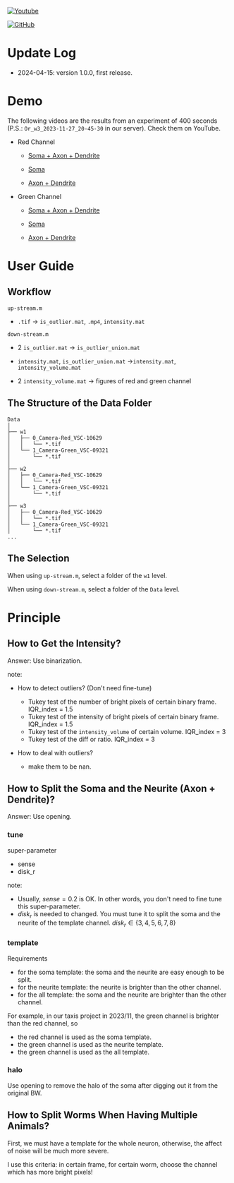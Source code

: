 [![Youtube](https://img.shields.io/badge/YouTube-Demo-red)](https://www.youtube.com/watch?v=4X_8FBpwh8g)

[![GitHub](https://img.shields.io/github/license/Wenlab/Machine_Label_of_Colbert)](https://github.com/Wenlab/Calcium_Imaging_of_a_Single_Neuron/blob/master/LICENSE)

# Update Log

* 2024-04-15: version 1.0.0, first release.



# Demo

The following videos are the results from an experiment of 400 seconds (P.S.: `Or_w3_2023-11-27_20-45-30` in our server). Check them on YouTube.

* Red Channel

  * [Soma + Axon + Dendrite](https://www.youtube.com/watch?v=fDxOE4OOPgU)

  * [Soma](https://www.youtube.com/watch?v=8xflTEeHHjE)

  * [Axon + Dendrite](https://www.youtube.com/watch?v=REDlb_fn01U)

* Green Channel
  * [Soma + Axon + Dendrite](https://www.youtube.com/watch?v=4X_8FBpwh8g)

  * [Soma](https://www.youtube.com/watch?v=XjRCw8ASres)

  * [Axon + Dendrite](https://www.youtube.com/watch?v=386Eiqav1gU)




# User Guide

## Workflow

`up-stream.m`

* `.tif` -> `is_outlier.mat`, `.mp4`, `intensity.mat`

`down-stream.m`

* 2 `is_outlier.mat` -> `is_outlier_union.mat`

* `intensity.mat`, `is_outlier_union.mat` ->`intensity.mat`,  `intensity_volume.mat`

* 2 `intensity_volume.mat` -> figures of red and green channel

  

## The Structure of the Data Folder

```
Data
│
├── w1
│   ├── 0_Camera-Red_VSC-10629
│   │   └── *.tif
│   └── 1_Camera-Green_VSC-09321
│       └── *.tif
│
├── w2
│   ├── 0_Camera-Red_VSC-10629
│   │   └── *.tif
│   └── 1_Camera-Green_VSC-09321
│       └── *.tif
│
├── w3
│   ├── 0_Camera-Red_VSC-10629
│   │   └── *.tif
│   └── 1_Camera-Green_VSC-09321
│       └── *.tif
...
```



## The Selection

When using `up-stream.m`, select a folder of the `w1` level.

When using `down-stream.m`, select a folder of the `Data` level.



# Principle

## How to Get the Intensity?

Answer: Use binarization.

note:

* How to detect outliers? (Don't need fine-tune)

  * Tukey test of the number of bright pixels of certain binary frame. IQR_index = 1.5
  * Tukey test of the intensity of bright pixels of certain binary frame. IQR_index = 1.5
  * Tukey test of the `intensity_volume` of certain volume. IQR_index = 3
  * Tukey test of the diff or ratio. IQR_index = 3

* How to deal with outliers?
  * make them to be nan.


## How to Split the Soma and the Neurite (Axon + Dendrite)?

Answer: Use opening.

### tune

super-parameter

* sense
* disk_r



note:

* Usually, $sense = 0.2$ is OK. In other words, you don't need to fine tune this super-parameter.
* $disk_r$ is needed to changed. You must tune it to split the soma and the neurite of the template channel. $disk_r \in \{3,4,5,6,7,8\}$



### template

Requirements

* for the soma template: the soma and the neurite are easy enough to be split.
* for the neurite template: the neurite is brighter than the other channel.
* for the all template: the soma and the neurite are brighter than the other channel.



For example, in our taxis project in 2023/11, the green channel is brighter than the red channel, so

* the red channel is used as the soma template.
* the green channel is used as the neurite template.
* the green channel is used as the all template.



### halo

Use opening to remove the halo of the soma after digging out it from the original BW.



## How to Split Worms When Having Multiple Animals?

First, we must have a template for the whole neuron, otherwise, the affect of noise will be much more severe.

I use this criteria: in certain frame, for certain worm, choose the channel which has more bright pixels!

